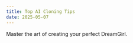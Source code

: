 ```yaml
---
title: Top AI Cloning Tips
date: 2025-05-07
---
```

Master the art of creating your perfect DreamGirl.